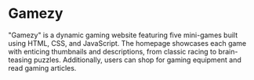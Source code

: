 # Gamezy
"Gamezy" is a dynamic gaming website featuring five mini-games built using HTML, CSS, and JavaScript. The homepage showcases each game with enticing thumbnails and descriptions, from classic racing to brain-teasing puzzles. Additionally, users can shop for gaming equipment and read gaming articles.
